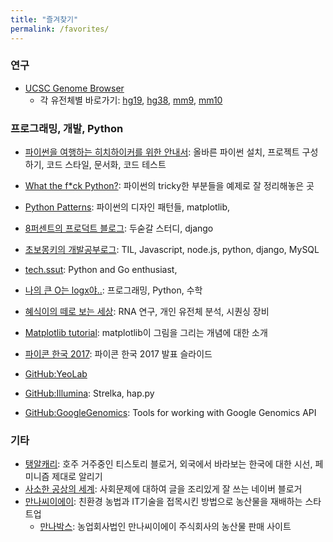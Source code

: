 ```yaml
---
title: "즐겨찾기"
permalink: /favorites/
---
```


### 연구

* [UCSC Genome Browser](https://genome.ucsc.edu/)
    * 각 유전체별 바로가기: [hg19](https://genome.ucsc.edu/cgi-bin/hgTracks?db=hg19), [hg38](https://genome.ucsc.edu/cgi-bin/hgTracks?db=hg38), [mm9](https://genome.ucsc.edu/cgi-bin/hgTracks?&db=mm9), [mm10](https://genome.ucsc.edu/cgi-bin/hgTracks?db=mm10)


### 프로그래밍, 개발, Python

* [파이썬을 여행하는 히치하이커를 위한 안내서](http://python-guide-kr.readthedocs.io/ko/latest/): 올바른 파이썬 설치, 프로젝트 구성하기, 코드 스타일, 문서화, 코드 테스트
* [What the f*ck Python?](https://github.com/satwikkansal/wtfpython/blob/master/README.md): 파이썬의 tricky한 부분들을 예제로 잘 정리해놓은 곳
* [Python Patterns](http://matthiaseisen.com/pp/): 파이썬의 디자인 패턴들, matplotlib, 
* [8퍼센트의 프로덕트 블로그](https://8percent.github.io/): 두숟갈 스터디, django
* [초보몽키의 개발공부로그](https://wayhome25.github.io/): TIL, Javascript, node.js, python, django, MySQL
* [tech.ssut](https://tech.ssut.me/): Python and Go enthusiast, 
* [나의 큰 O는 logx야..](http://bab2min.tistory.com/): 프로그래밍, Python, 수학
* [혜식이의 떼로 보는 세상](http://openlook.org/wp/): RNA 연구, 개인 유전체 분석, 시퀀싱 장비

* [Matplotlib tutorial](https://www.labri.fr/perso/nrougier/teaching/matplotlib/): matplotlib이 그림을 그리는 개념에 대한 소개
* [파이콘 한국 2017](https://www.pycon.kr/2017/): 파이콘 한국 2017 발표 슬라이드
* [GitHub:YeoLab](https://github.com/YeoLab)
* [GitHub:Illumina](https://github.com/Illumina): Strelka, hap.py
* [GitHub:GoogleGenomics](https://github.com/googlegenomics): Tools for working with Google Genomics API


### 기타

* [탱알캐리](http://taengal.tistory.com/): 호주 거주중인 티스토리 블로거, 외국에서 바라보는 한국에 대한 시선, 페미니즘 제대로 알리기
* [사소한 공상의 세계](http://dreame2000.blog.me/220915487511): 사회문제에 대하여 글을 조리있게 잘 쓰는 네이버 블로거
* [만나씨이에이](http://www.mannacea.com/): 친환경 농법과 IT기술을 접목시킨 방법으로 농산물을 재배하는 스타트업
    * [만나박스](http://mannabox.co.kr/): 농업회사법인 만나씨이에이 주식회사의 농산물 판매 사이트